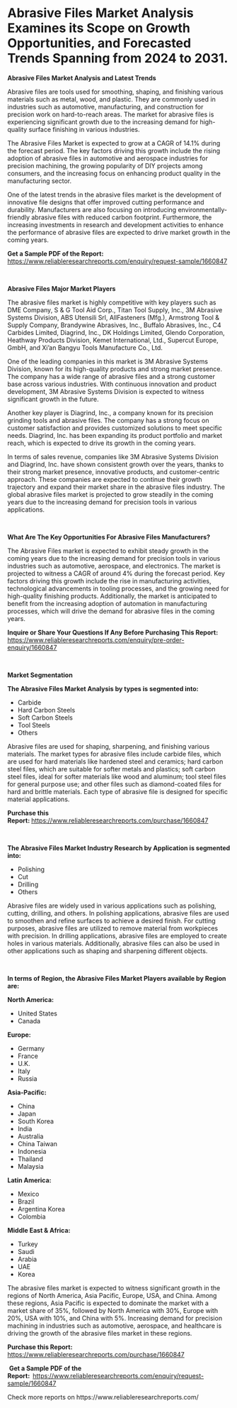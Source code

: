 <p><h1>Abrasive Files Market Analysis Examines its Scope on Growth Opportunities, and Forecasted Trends Spanning from 2024 to 2031.</h1></p><p><strong>Abrasive Files Market Analysis and Latest Trends</strong></p>
<p><p>Abrasive files are tools used for smoothing, shaping, and finishing various materials such as metal, wood, and plastic. They are commonly used in industries such as automotive, manufacturing, and construction for precision work on hard-to-reach areas. The market for abrasive files is experiencing significant growth due to the increasing demand for high-quality surface finishing in various industries.</p><p>The Abrasive Files Market is expected to grow at a CAGR of 14.1% during the forecast period. The key factors driving this growth include the rising adoption of abrasive files in automotive and aerospace industries for precision machining, the growing popularity of DIY projects among consumers, and the increasing focus on enhancing product quality in the manufacturing sector.</p><p>One of the latest trends in the abrasive files market is the development of innovative file designs that offer improved cutting performance and durability. Manufacturers are also focusing on introducing environmentally-friendly abrasive files with reduced carbon footprint. Furthermore, the increasing investments in research and development activities to enhance the performance of abrasive files are expected to drive market growth in the coming years.</p></p>
<p><strong>Get a Sample PDF of the Report:&nbsp;</strong> <a href="https://www.reliableresearchreports.com/enquiry/request-sample/1660847">https://www.reliableresearchreports.com/enquiry/request-sample/1660847</a></p>
<p>&nbsp;</p>
<p><strong>Abrasive Files Major Market Players</strong></p>
<p><p>The abrasive files market is highly competitive with key players such as DME Company, S & G Tool Aid Corp., Titan Tool Supply, Inc., 3M Abrasive Systems Division, ABS Utensili Srl, AllFasteners (Mfg.), Armstrong Tool & Supply Company, Brandywine Abrasives, Inc., Buffalo Abrasives, Inc., C4 Carbides Limited, Diagrind, Inc., DK Holdings Limited, Glendo Corporation, Heathway Products Division, Kemet International, Ltd., Supercut Europe, GmbH, and Xi’an Bangyu Tools Manufacture Co., Ltd.</p><p>One of the leading companies in this market is 3M Abrasive Systems Division, known for its high-quality products and strong market presence. The company has a wide range of abrasive files and a strong customer base across various industries. With continuous innovation and product development, 3M Abrasive Systems Division is expected to witness significant growth in the future.</p><p>Another key player is Diagrind, Inc., a company known for its precision grinding tools and abrasive files. The company has a strong focus on customer satisfaction and provides customized solutions to meet specific needs. Diagrind, Inc. has been expanding its product portfolio and market reach, which is expected to drive its growth in the coming years.</p><p>In terms of sales revenue, companies like 3M Abrasive Systems Division and Diagrind, Inc. have shown consistent growth over the years, thanks to their strong market presence, innovative products, and customer-centric approach. These companies are expected to continue their growth trajectory and expand their market share in the abrasive files industry. The global abrasive files market is projected to grow steadily in the coming years due to the increasing demand for precision tools in various applications.</p></p>
<p>&nbsp;</p>
<p><strong>What Are The Key Opportunities For Abrasive Files Manufacturers?</strong></p>
<p><p>The Abrasive Files market is expected to exhibit steady growth in the coming years due to the increasing demand for precision tools in various industries such as automotive, aerospace, and electronics. The market is projected to witness a CAGR of around 4% during the forecast period. Key factors driving this growth include the rise in manufacturing activities, technological advancements in tooling processes, and the growing need for high-quality finishing products. Additionally, the market is anticipated to benefit from the increasing adoption of automation in manufacturing processes, which will drive the demand for abrasive files in the coming years.</p></p>
<p><strong>Inquire or Share Your Questions If Any Before Purchasing This Report:</strong> <a href="https://www.reliableresearchreports.com/enquiry/pre-order-enquiry/1660847">https://www.reliableresearchreports.com/enquiry/pre-order-enquiry/1660847</a></p>
<p>&nbsp;</p>
<p><strong>Market Segmentation</strong></p>
<p><strong>The Abrasive Files Market Analysis by types is segmented into:</strong></p>
<p><ul><li>Carbide</li><li>Hard Carbon Steels</li><li>Soft Carbon Steels</li><li>Tool Steels</li><li>Others</li></ul></p>
<p><p>Abrasive files are used for shaping, sharpening, and finishing various materials. The market types for abrasive files include carbide files, which are used for hard materials like hardened steel and ceramics; hard carbon steel files, which are suitable for softer metals and plastics; soft carbon steel files, ideal for softer materials like wood and aluminum; tool steel files for general purpose use; and other files such as diamond-coated files for hard and brittle materials. Each type of abrasive file is designed for specific material applications.</p></p>
<p><strong>Purchase this Report:&nbsp;</strong><a href="https://www.reliableresearchreports.com/purchase/1660847">https://www.reliableresearchreports.com/purchase/1660847</a></p>
<p>&nbsp;</p>
<p><strong>The Abrasive Files Market Industry Research by Application is segmented into:</strong></p>
<p><ul><li>Polishing</li><li>Cut</li><li>Drilling</li><li>Others</li></ul></p>
<p><p>Abrasive files are widely used in various applications such as polishing, cutting, drilling, and others. In polishing applications, abrasive files are used to smoothen and refine surfaces to achieve a desired finish. For cutting purposes, abrasive files are utilized to remove material from workpieces with precision. In drilling applications, abrasive files are employed to create holes in various materials. Additionally, abrasive files can also be used in other applications such as shaping and sharpening different objects.</p></p>
<p>&nbsp;</p>
<p><strong>In terms of Region, the Abrasive Files Market Players available by Region are:</strong></p>
<p>
    <p> <strong> North America: </strong>
        <ul>
            <li>United States</li>
            <li>Canada</li>
        </ul>
        </p> 
    <p> <strong> Europe: </strong>
        <ul>
            <li>Germany</li>
            <li>France</li>
            <li>U.K.</li>
            <li>Italy</li>
            <li>Russia</li>
        </ul>
        </p> 
    <p> <strong> Asia-Pacific: </strong>
        <ul>
            <li>China</li>
            <li>Japan</li>
            <li>South Korea</li>
            <li>India</li>
            <li>Australia</li>
            <li>China Taiwan</li>
            <li>Indonesia</li>
            <li>Thailand</li>
            <li>Malaysia</li>
        </ul>
        </p> 
    <p> <strong> Latin America: </strong>
        <ul>
            <li>Mexico</li>
            <li>Brazil</li>
            <li>Argentina Korea</li>
            <li>Colombia</li>
        </ul>
        </p> 
    <p> <strong> Middle East & Africa: </strong>
        <ul>
            <li>Turkey</li>
            <li>Saudi</li>
            <li>Arabia</li>
            <li>UAE</li>
            <li>Korea</li>
        </ul>
    </p>
    </p>
<p><p>The abrasive files market is expected to witness significant growth in the regions of North America, Asia Pacific, Europe, USA, and China. Among these regions, Asia Pacific is expected to dominate the market with a market share of 35%, followed by North America with 30%, Europe with 20%, USA with 10%, and China with 5%. Increasing demand for precision machining in industries such as automotive, aerospace, and healthcare is driving the growth of the abrasive files market in these regions.</p></p>
<p><strong>Purchase this Report: </strong><a href="https://www.reliableresearchreports.com/purchase/1660847">https://www.reliableresearchreports.com/purchase/1660847</a></p>
<p>&nbsp;<strong>Get a Sample PDF of the Report:&nbsp;&nbsp;</strong><a href="https://www.reliableresearchreports.com/enquiry/request-sample/1660847">https://www.reliableresearchreports.com/enquiry/request-sample/1660847</a></p>
<p><strong></strong></p>
<p>Check more reports on https://www.reliableresearchreports.com/</p>